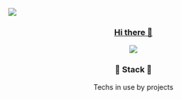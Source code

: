 <a href="https://hits.seeyoufarm.com"><img src="https://hits.seeyoufarm.com/api/count/incr/badge.svg?url=https%3A%2F%2Fgithub.com%2Flky9620&count_bg=%2379C83D&title_bg=%23555555&icon=&icon_color=%23E7E7E7&title=hits&edge_flat=false"/>

<h3  align='center'>Hi there 👋</h3>
<p  align='center'>
<a  href="https://github.com/anuraghazra/github-readme-stats">
<img  src="https://github-readme-stats.vercel.app/api?username=lky9620&show_icons=true&theme=algolia"/>
</a>

</p>



</p>
<h3  align='center'>🔨 Stack 🔧</h3>
<p  align='center'>Techs in use by projects</p>
